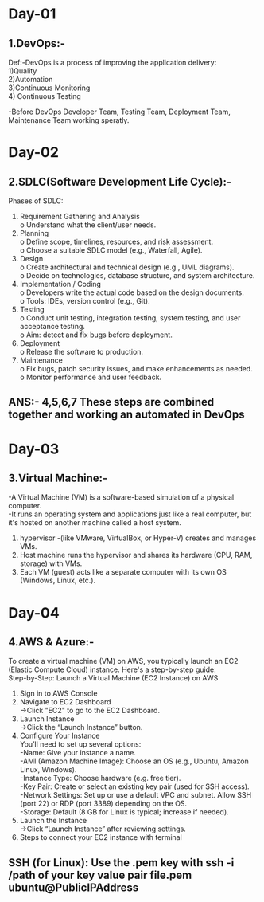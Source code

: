 # Day-01
## 1.DevOps:-
	
 Def:-DevOps is a process of improving the application delivery:<br>
1)Quality<br>
2)Automation <br>
3)Continuous Monitoring <br>
4) Continuous Testing <br>

-Before DevOps Developer Team, Testing Team, Deployment Team, Maintenance Team working speratly.<br>

# Day-02

## 2.SDLC(Software Development Life Cycle):-
Phases of SDLC:<br>
1.	Requirement Gathering and Analysis<br>
o	Understand what the client/user needs.<br>
2.	Planning<br>
o	Define scope, timelines, resources, and risk assessment.<br>
o	Choose a suitable SDLC model (e.g., Waterfall, Agile).<br>
3.	Design<br>
o	Create architectural and technical design (e.g., UML diagrams).<br>
o	Decide on technologies, database structure, and system architecture.<br>
4.	Implementation / Coding<br>
o	Developers write the actual code based on the design documents.<br>
o	Tools: IDEs, version control (e.g., Git).<br>
5.	Testing<br>
o	Conduct unit testing, integration testing, system testing, and user acceptance testing.<br>
o	Aim: detect and fix bugs before deployment.<br>
6.	Deployment<br>
o	Release the software to production.<br>
7.	Maintenance<br>
o	Fix bugs, patch security issues, and make enhancements as needed.<br>
o	Monitor performance and user feedback.<br>
## ANS:- 4,5,6,7 These steps are combined together and working an automated in DevOps<br>

# Day-03

## 3.Virtual Machine:-
-A Virtual Machine (VM) is a software-based simulation of a physical computer.<br>
-It runs an operating system and applications just like a real computer, but it's hosted on another machine called a host system.<br>
1) hypervisor -(like VMware, VirtualBox, or Hyper-V) creates and manages VMs.<br>
2) Host machine runs the hypervisor and shares its hardware (CPU, RAM, storage) with VMs.<br>
3) Each VM (guest) acts like a separate computer with its own OS (Windows, Linux, etc.).<br>

# Day-04

## 4.AWS & Azure:-
To create a virtual machine (VM) on AWS, you typically launch an EC2 (Elastic Compute Cloud) instance. Here's a step-by-step guide:<br>
Step-by-Step: Launch a Virtual Machine (EC2 Instance) on AWS<br>
1. Sign in to AWS Console<br>
2. Navigate to EC2 Dashboard<br>
	->Click "EC2" to go to the EC2 Dashboard.<br>
3. Launch Instance<br>
	->Click the “Launch Instance” button.<br>
4. Configure Your Instance<br>
You’ll need to set up several options:<br>
   -Name: Give your instance a name.<br>
   -AMI (Amazon Machine Image): Choose an OS (e.g., Ubuntu, Amazon Linux, Windows).<br>
   -Instance Type: Choose hardware (e.g. free tier).<br>
   -Key Pair: Create or select an existing key pair (used for SSH access).<br>
   -Network Settings: Set up or use a default VPC and subnet. Allow SSH (port 22) or RDP (port 3389) depending on the OS.<br>
   -Storage: Default (8 GB for Linux is typical; increase if needed).<br>
5. Launch the Instance<br>
	->Click “Launch Instance” after reviewing settings.<br>
6. Steps to connect your EC2 instance with terminal <br>
## SSH (for Linux): Use the .pem key with ssh -i /path of your key value pair file.pem ubuntu@PublicIPAddress


